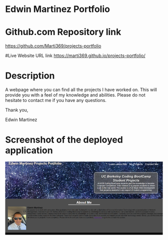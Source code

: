 
# Edwin Martinez Portfolio

# Github.com Repository link 
https://github.com/Marti369/projects-portfolio

#Live Website URL link 
https://marti369.github.io/projects-portfolio/

# Description

A webpage where you can find all the projects I have worked on. This will provide you with a feel of my knowledge and abilities. 
Please do not hesitate to contact me if you have any questions.

Thank you,

Edwin Martinez

# Screenshot of the deployed application

![portfolio demo](./assets/images/portfolio_big.png)